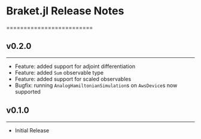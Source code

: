 # Braket.jl Release Notes
=========================

## v0.2.0
---------

- Feature: added support for adjoint differentiation
- Feature: added `Sum` observable type
- Feature: added support for scaled observables
- Bugfix: running `AnalogHamiltonianSimulation`s on `AwsDevice`s now supported


## v0.1.0
---------

- Initial Release
